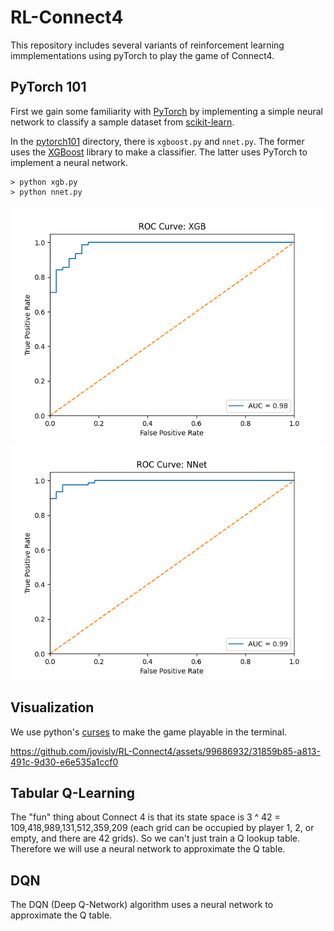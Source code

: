 # RL-Connect4

This repository includes several variants of reinforcement learning immplementations
using pyTorch to play the game of Connect4.

## PyTorch 101

First we gain some familiarity with [PyTorch](https://pytorch.org/) by
implementing a simple neural network to classify a sample dataset from
[scikit-learn](https://scikit-learn.org/stable/index.html).

In the [pytorch101](pytorch101) directory, there is `xgboost.py` and `nnet.py`.
The former uses the [XGBoost](https://xgboost.readthedocs.io/en/stable/#) library
to make a classifier. The latter uses PyTorch to implement a neural network.

```
> python xgb.py
> python nnet.py
```

![xgb](pytorch101/xgb.png)
![nnet](pytorch101/nnet.png)

## Visualization

We use python's [curses](https://docs.python.org/3/howto/curses.html) to make the
game playable in the terminal.

https://github.com/jovisly/RL-Connect4/assets/99686932/31859b85-a813-491c-9d30-e6e535a1ccf0

## Tabular Q-Learning

The "fun" thing about Connect 4 is that its state space is
3 ^ 42 = 109,418,989,131,512,359,209 (each grid can be occupied by player 1, 2,
or empty, and there are 42 grids). So we can't just train a Q lookup table.
Therefore we will use a neural network to approximate the Q table.

## DQN

The DQN (Deep Q-Network) algorithm uses a neural network to approximate the Q
table.

